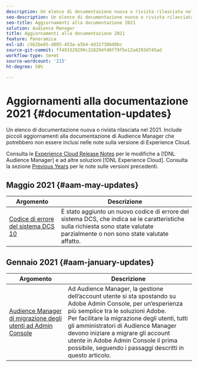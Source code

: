 ```yaml
---
description: Un elenco di documentazione nuova o rivista rilasciata nel 2021. Include piccoli aggiornamenti alla documentazione di Audience Manager che potrebbero non essere inclusi nelle note sulla versione di Experience Cloud.
seo-description: Un elenco di documentazione nuova o rivista rilasciata nel 2021. Include piccoli aggiornamenti alla documentazione di Audience Manager che potrebbero non essere inclusi nelle note sulla versione di Experience Cloud.
seo-title: Aggiornamenti alla documentazione 2021
solution: Audience Manager
title: Aggiornamenti alla documentazione 2021
feature: Panoramica
exl-id: c5b2be85-d805-453a-a5b4-4d32730bd0bc
source-git-commit: ff493329299c328294fd0f79f5e12a4293d745ad
workflow-type: tm+mt
source-wordcount: '215'
ht-degree: 58%

---
```


# Aggiornamenti alla documentazione 2021 {#documentation-updates}

Un elenco di documentazione nuova o rivista rilasciata nel 2021. Include piccoli aggiornamenti alla documentazione di Audience Manager che potrebbero non essere inclusi nelle note sulla versione di Experience Cloud.

Consulta le [Experience Cloud Release Notes](https://docs.adobe.com/content/help/it-IT/release-notes/experience-cloud/current.html) per le modifiche a [!DNL Audience Manager] e ad altre soluzioni [!DNL Experience Cloud]. Consulta la sezione [Previous Years](../docs-updates/docs-2020.md) per le note sulle versioni precedenti.

## Maggio 2021 {#aam-may-updates}

| Argomento | Descrizione |
|--- |----|
| [Codice di errore del sistema DCS 10](../api/dcs-intro/dcs-api-reference/dcs-error-codes.md) | È stato aggiunto un nuovo codice di errore del sistema DCS, che indica se le caratteristiche sulla richiesta sono state valutate parzialmente o non sono state valutate affatto. |

## Gennaio 2021 {#aam-january-updates}

| Argomento | Descrizione |
|--- |----|
| [Audience Manager di migrazione degli utenti ad Admin Console](/help/using/features/administration/admin-console-migration.md) | Ad Audience Manager, la gestione dell’account utente si sta spostando su Adobe Admin Console, per un’esperienza più semplice tra le soluzioni Adobe. <br> Per facilitare la migrazione degli utenti, tutti gli amministratori di Audience Manager devono iniziare a migrare gli account utente in Adobe Admin Console il prima possibile, seguendo i passaggi descritti in questo articolo. |

